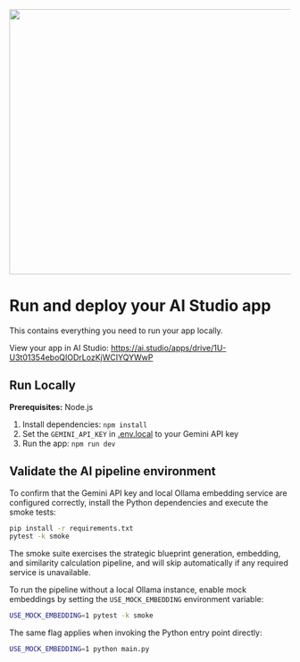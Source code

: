 <div align="center">
<img width="1200" height="475" alt="GHBanner" src="https://github.com/user-attachments/assets/0aa67016-6eaf-458a-adb2-6e31a0763ed6" />
</div>

# Run and deploy your AI Studio app

This contains everything you need to run your app locally.

View your app in AI Studio: https://ai.studio/apps/drive/1U-U3t01354eboQIODrLozKjWCIYQYWwP

## Run Locally

**Prerequisites:**  Node.js


1. Install dependencies:
   `npm install`
2. Set the `GEMINI_API_KEY` in [.env.local](.env.local) to your Gemini API key
3. Run the app:
   `npm run dev`

## Validate the AI pipeline environment

To confirm that the Gemini API key and local Ollama embedding service are
configured correctly, install the Python dependencies and execute the smoke
tests:

```bash
pip install -r requirements.txt
pytest -k smoke
```

The smoke suite exercises the strategic blueprint generation, embedding, and
similarity calculation pipeline, and will skip automatically if any required
service is unavailable.

To run the pipeline without a local Ollama instance, enable mock embeddings by
setting the `USE_MOCK_EMBEDDING` environment variable:

```bash
USE_MOCK_EMBEDDING=1 pytest -k smoke
```

The same flag applies when invoking the Python entry point directly:

```bash
USE_MOCK_EMBEDDING=1 python main.py
```
